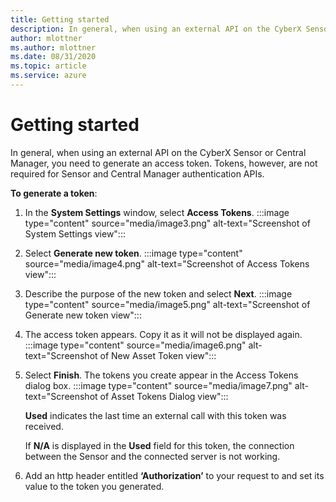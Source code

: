 ```yaml
---
title: Getting started
description: In general, when using an external API on the CyberX Sensor or Central Manager, you need to generate an access token.
author: mlottner
ms.author: mlottner
ms.date: 08/31/2020
ms.topic: article
ms.service: azure
---
```


# Getting started

In general, when using an external API on the CyberX Sensor or Central Manager, you need to generate an access token. Tokens, however, are not required for Sensor and Central Manager authentication APIs.

**To generate a token**:

1. In the **System Settings** window, select **Access Tokens**.
    :::image type="content" source="media/image3.png" alt-text="Screenshot of System Settings view":::

2. Select **Generate new token**.
    :::image type="content" source="media/image4.png" alt-text="Screenshot of Access Tokens view":::

3. Describe the purpose of the new token and select **Next**.
    :::image type="content" source="media/image5.png" alt-text="Screenshot of Generate new token view":::

4. The access token appears. Copy it as it will not be displayed again.
    :::image type="content" source="media/image6.png" alt-text="Screenshot of New Asset Token view":::

5. Select **Finish**. The tokens you create appear in the Access Tokens dialog box.
    :::image type="content" source="media/image7.png" alt-text="Screenshot of Asset Tokens Dialog view":::

    **Used** indicates the last time an external call with this token was received.

    If **N/A** is displayed in the **Used** field for this token, the connection between the Sensor and the connected server is not working.

6. Add an http header entitled **‘Authorization’** to your request to and set its value to the token you generated.